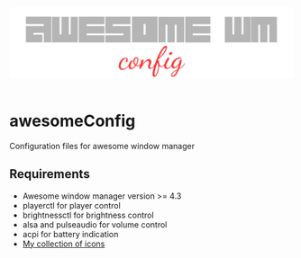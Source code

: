 <center>
<a href="https://awesomewm.org/">
<img src="./assets/project/awesomewm.png" alt="awesome wm"></img>
</a>
</center>
<br>

# awesomeConfig
Configuration files for awesome window manager

## Requirements

- Awesome window manager version >= 4.3
- playerctl for player control
- brightnessctl for brightness control
- alsa and pulseaudio for volume control
- acpi for battery indication
- [My collection of icons](https://github.com/nishantHolla/icons)
